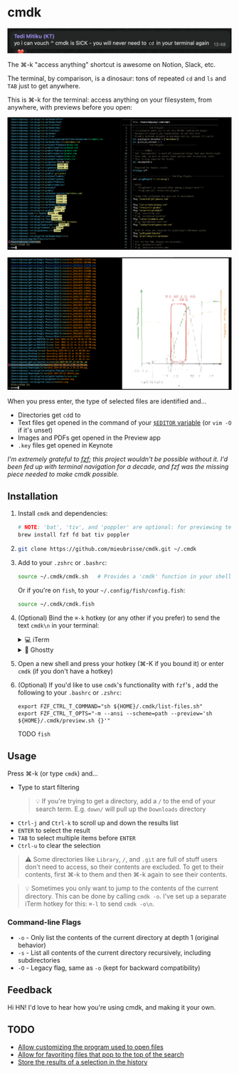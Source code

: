 cmdk
====

![](./testimony.png)

The ⌘-k "access anything" shortcut is awesome on Notion, Slack, etc.

The terminal, by comparison, is a dinosaur: tons of repeated `cd` and `ls` and `TAB` just to get anywhere.

This is ⌘-k for the terminal: access anything on your filesystem, from anywhere, with previews before you open:

![](./demo.png)

![](./demo2.png)

When you press enter, the type of selected files are identified and...

- Directories get `cd`d to
- Text files get opened in the command of your [`$EDITOR` variable](https://bash.cyberciti.biz/guide/$EDITOR_variable) (or `vim -O` if it's unset)
- Images and PDFs get opened in the Preview app
- `.key` files get opened in Keynote

_I'm extremely grateful to [fzf](https://github.com/junegunn/fzf); this project wouldn't be possible without it. I'd been fed up with terminal navigation for a decade, and fzf was the missing piece needed to make cmdk possible._

Installation
------------
1. Install `cmdk` and dependencies:
   ```sh
   # NOTE: 'bat', 'tiv', and 'poppler' are optional: for previewing text, image, and PDF files respectively
   brew install fzf fd bat tiv poppler
   ```
2. ```sh
   git clone https://github.com/mieubrisse/cmdk.git ~/.cmdk
   ```
3. Add to your `.zshrc` or `.bashrc`:
   ```sh
   source ~/.cmdk/cmdk.sh   # Provides a 'cmdk' function in your shell
   ```
   Or if you're on `fish`, to your `~/.config/fish/config.fish`:
   ```sh
   source ~/.cmdk/cmdk.fish
   ```
4. (Optional) Bind the `⌘-k` hotkey (or any other if you prefer) to send the text `cmdk\n` in your terminal:
   <details>
   <summary>💻 iTerm</summary>
   
   `Settings → Profiles → Keys → Keybindings → + → Send Text`, then binding `⌘-k` to send the text `cmdk\n`
   
   </details>
   <details>
   <summary>👻 Ghostty</summary>
   
   ```
   # ~/.config/ghostty/config  (or $XDG_CONFIG_HOME/ghostty/config)
   keybind = cmd+k=text:cmdk\r
   ```
   
   </details>
5. Open a new shell and press your hotkey (⌘-K if you bound it) or enter `cmdk` (if you don't have a hotkey)
6. (Optional) If you'd like to use `cmdk`'s functionality with `fzf`'s <Ctrl-T>, add the following to your `.bashrc` or `.zshrc`:
   ```
   export FZF_CTRL_T_COMMAND="sh ${HOME}/.cmdk/list-files.sh"
   export FZF_CTRL_T_OPTS="-m --ansi --scheme=path --preview='sh ${HOME}/.cmdk/preview.sh {}'"
   ```
   TODO `fish` 

Usage
-----
Press ⌘-k (or type `cmdk`) and...

- Type to start filtering
  > 💡 If you're trying to get a directory, add a `/` to the end of your search term. E.g. `down/` will pull up the `Downloads` directory
- `Ctrl-j` and `Ctrl-k` to scroll up and down the results list
- `ENTER` to select the result
- `TAB` to select multiple items before `ENTER`
- `Ctrl-u` to clear the selection

> ⚠️ Some directories like `Library`, `/`, and `.git` are full of stuff users don't need to access, so their contents are excluded. To get to their contents, first ⌘-k to them and then ⌘-k again to see their contents.

> 💡 Sometimes you only want to jump to the contents of the current directory. This can be done by calling `cmdk -o`. I've set up a separate iTerm hotkey for this: `⌘-l` to send `cmdk -o\n`.

### Command-line Flags

- `-o` - Only list the contents of the current directory at depth 1 (original behavior)
- `-s` - List all contents of the current directory recursively, including subdirectories
- `-O` - Legacy flag, same as `-o` (kept for backward compatibility)

Feedback
--------
Hi HN! I'd love to hear how you're using cmdk, and making it your own.

TODO
----
- [Allow customizing the program used to open files](https://github.com/mieubrisse/cmdk/issues/4)
- [Allow for favoriting files that pop to the top of the search](https://github.com/mieubrisse/cmdk/issues/5)
- [Store the results of a selection in the history](https://github.com/mieubrisse/cmdk/issues/1)
